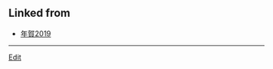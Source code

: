 ---
---
## Linked from

* [年賀2019](年賀2019.md)


----
[Edit](https://github.com/vitroid/vitroid.github.io/edit/master/MD/年賀2019.md)
